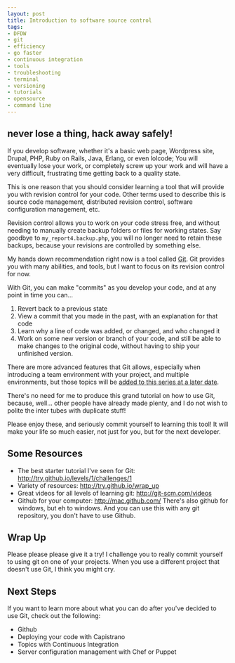 ```yaml
---
layout: post
title: Introduction to software source control
tags:
- DFDW
- git
- efficiency
- go faster
- continuous integration
- tools
- troubleshooting
- terminal
- versioning
- tutorials
- opensource
- command line
---
```


## never lose a thing, hack away safely!

If you develop software, whether it's a basic web page, Wordpress site, Drupal, PHP, Ruby on Rails, Java, Erlang, or even lolcode; You will eventually lose your work, or completely screw up your work and will have a very difficult, frustrating time getting back to a quality state.

This is one reason that you should consider learning a tool that will provide you with revision control for your code. Other terms used to describe this is source code management, distributed revision control, software configuration management, etc.

Revision control allows you to work on your code stress free, and without needing to manually create backup folders or files for working states.  Say goodbye to `my_report4.backup.php`, you will no longer need to retain these backups, because your revisions are controlled by something else.

My hands down recommendation right now is a tool called [Git](https://www.google.com/search?q=git&oq=git&aqs=chrome..69i57j69i60l3j69i59l2.529j0j4&sourceid=chrome&espv=210&es_sm=91&ie=UTF-8).  Git provides you with many abilities, and tools, but I want to focus on its revision control for now.

With Git, you can make "commits" as you develop your code, and at any point in time you can...

1. Revert back to a previous state
1. View a commit that you made in the past, with an explanation for that code
1. Learn why a line of code was added, or changed, and who changed it
1. Work on some new version or branch of your code, and still be able to make changes to the original code, without having to ship your unfinished version.

There are more advanced features that Git allows, especially when introducing a team environment with your project, and multiple environments, but those topics will be [added to this series at a later date](/blog/2013/10/25/dear-web-design-freelancer/).

There's no need for me to produce this grand tutorial on how to use Git, because, well... other people have already made plenty, and I do not wish to polite the inter tubes with duplicate stuff!

Please enjoy these, and seriously commit yourself to learning this tool!  It will make your life so much easier, not just for you, but for the next developer.

## Some Resources

* The best starter tutorial I've seen for Git: <http://try.github.io/levels/1/challenges/1>
* Variety of resources: <http://try.github.io/wrap_up>
* Great videos for all levels of learning git: <http://git-scm.com/videos>
* Github for your computer: <http://mac.github.com/> There's also github for windows, but eh to windows. And you can use this with any git repository, you don't have to use Github.

## Wrap Up

Please please please give it a try! I challenge you to really commit yourself to using git on one of your projects.  When you use a different project that doesn't use Git, I think you might cry.

## Next Steps

If you want to learn more about what you can do after you've decided to use Git, check out the following:

* Github
* Deploying your code with Capistrano
* Topics with Continuous Integration
* Server configuration management with Chef or Puppet